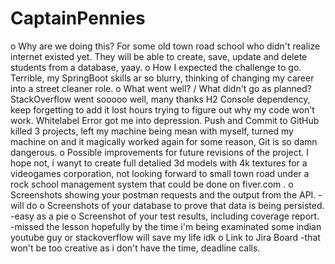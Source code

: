# CaptainPennies

o Why are we doing this?
For some old town road school who didn't realize internet existed yet.
They will be able to create, save, update and delete students from a database, yaay.
o How I expected the challenge to go.
Terrible, my SpringBoot skills ar so blurry, thinking of changing my career into a street cleaner role.
o What went well? / What didn't go as planned?
StackOverflow went sooooo well, many thanks
H2 Console dependency, keep forgetting to add it lost hours trying to figure out why my code won't work.
Whitelabel Error got me into depression.
Push and Commit to GitHub killed 3 projects, left my machine being mean with myself, turned my machine on and it magically worked again for some reason, Git is so damn dangerous.
o Possible improvements for future revisions of the project.
I hope not, i wanyt to create full detalied 3d models with 4k textures for a videogames corporation, not looking forward to small town road under a rock school management system that could be done on fiver.com .
o Screenshots showing your postman requests and the output from
the API.
-will do
o Screenshots of your database to prove that data is being persisted.
-easy as a pie
o Screenshot of your test results, including coverage report.
-missed the lesson hopefully by the time i'm being examinated some indian youtube guy or stackoverflow will save my life idk
o Link to Jira Board
-that won't be too creative as i don't have the time, deadline calls.
